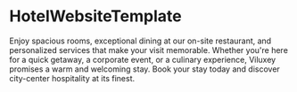 # HotelWebsiteTemplate
Enjoy spacious rooms, exceptional dining at our on-site restaurant, and personalized services that make your visit memorable. Whether you're here for a quick getaway, a corporate event, or a culinary experience, Viluxey promises a warm and welcoming stay.  Book your stay today and discover city-center hospitality at its finest.
